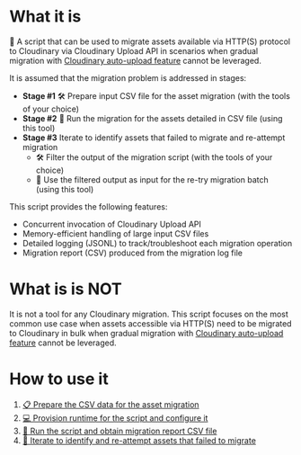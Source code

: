 # What it is
🚚 A script that can be used to migrate assets available via HTTP(S) protocol to Cloudinary via Cloudinary Upload API in scenarios when gradual migration with [Cloudinary auto-upload feature](https://cloudinary.com/documentation/fetch_remote_images#auto_upload_remote_files) cannot be leveraged.

It is assumed that the migration problem is addressed in stages:

- **Stage #1** 🛠️ Prepare input CSV file for the asset migration (with the tools of your choice)
- **Stage #2** 🚚 Run the migration for the assets detailed in CSV file (using this tool)
- **Stage #3** Iterate to identify assets that failed to migrate and re-attempt migration
  * 🛠️ Filter the output of the migration script (with the tools of your choice)
  * 🚚 Use the filtered output as input for the re-try migration batch (using this tool)

This script provides the following features:
- Concurrent invocation of Cloudinary Upload API
- Memory-efficient handling of large input CSV files
- Detailed logging (JSONL) to track/troubleshoot each migration operation
- Migration report (CSV) produced from the migration log file

# What is is NOT

It is not a tool for any Cloudinary migration. This script focuses on the most common use case when assets accessible via HTTP(S) need to be migrated to Cloudinary in bulk when gradual migration with [Cloudinary auto-upload feature](https://cloudinary.com/documentation/fetch_remote_images#auto_upload_remote_files) cannot be leveraged.

# How to use it

1. [📋 Prepare the CSV data for the asset migration](./readme/s01-data-for-the-migration.md)
1. [💻 Provision runtime for the script and configure it](./readme/s02-runtime-and-config.md)
1. [🚚 Run the script and obtain migration report CSV file](./readme/s03-run-migration-obtain-report.md)
1. [🔄 Iterate to identify and re-attempt assets that failed to migrate](./readme/s04-identify-reattempt-failed.md)
